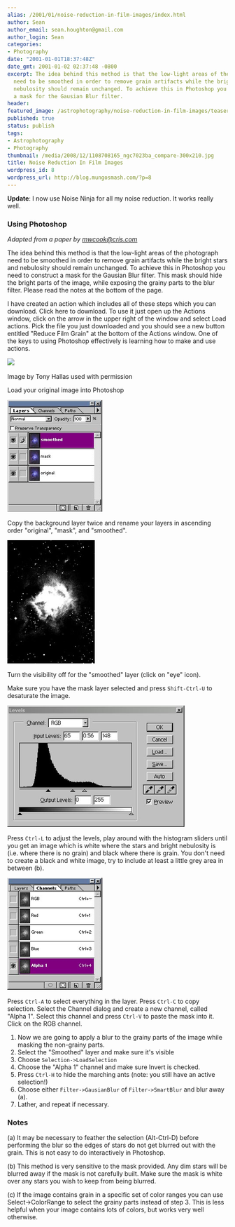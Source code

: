 ```yaml
---
alias: /2001/01/noise-reduction-in-film-images/index.html
author: Sean
author_email: sean.houghton@gmail.com
author_login: Sean
categories:
- Photography
date: "2001-01-01T18:37:48Z"
date_gmt: 2001-01-02 02:37:48 -0800
excerpt: The idea behind this method is that the low-light areas of the photograph
  need to be smoothed in order to remove grain artifacts while the bright stars and
  nebulosity should remain unchanged. To achieve this in Photoshop you need to construct
  a mask for the Gausian Blur filter.
header:
featured_image: /astrophotography/noise-reduction-in-film-images/teaser.jpg
published: true
status: publish
tags:
- Astrophotography
- Photography
thumbnail: /media/2008/12/1108708165_ngc7023ba_compare-300x210.jpg
title: Noise Reduction In Film Images
wordpress_id: 8
wordpress_url: http://blog.mungosmash.com/?p=8
---
```

**Update**: I now use Noise Ninja for all my noise reduction. It works really well.

### Using Photoshop

*Adapted from a paper by mwcook@cris.com*

The idea behind this method is that the low-light areas of the photograph need to be smoothed in order to remove grain artifacts while the bright stars and nebulosity should remain unchanged. To achieve this in Photoshop you need to construct a mask for the Gausian Blur filter. This mask should hide the bright parts of the image, while exposing the grainy parts to the blur filter. Please read the notes at the bottom of the page.

I have created an action which includes all of these steps which you can download. Click here to download. To use it just open up the Actions window, click on the arrow in the upper right of the window and select Load actions. Pick the file you just downloaded and you should see a new button entitled "Reduce Film Grain" at the bottom of the Actions window. One of the keys to using Photoshop effectively is learning how to make and use actions.

![](1108708165_ngc7023ba_compare-300x210.jpg)

Image by Tony Hallas used with permission

Load your original image into Photoshop

![](1108708240_layerspalette.jpg)

Copy the background layer twice and rename your layers in ascending order "original", "mask", and "smoothed".

![](1108708319_masklayer.jpg)

Turn the visibility off for the "smoothed" layer (click on "eye" icon).

Make sure you have the mask layer selected and press `Shift-Ctrl-U` to desaturate the image.

![](1108708411_levelsdialog.jpg)

Press `Ctrl-L` to adjust the levels, play around with the histogram sliders until you get an image which is white where the stars and bright nebulosity is (i.e. where there is no grain) and black where there is grain. You don't need to create a black and white image, try to include at least a little grey area in between (b).

![](1108708481_channeldialog.jpg)

Press `Ctrl-A` to select everything in the layer.
Press `Ctrl-C` to copy selection.
Select the Channel dialog and create a new channel, called "Alpha 1".
Select this channel and press `Ctrl-V` to paste the mask into it.
Click on the RGB channel.

1. Now we are going to apply a blur to the grainy parts of the image while masking the non-grainy parts.
1. Select the "Smoothed" layer and make sure it's visible
1. Choose `Selection->LoadSelection`
1. Choose the "Alpha 1" channel and make sure Invert is checked.
1. Press `Ctrl-H` to hide the marching ants (note: you still have an active selection!)
1. Choose either `Filter->GausianBlur` of `Filter->SmartBlur` and blur away (a).
1. Lather, and repeat if necessary.

### Notes

(a) It may be necessary to feather the selection (Alt-Ctrl-D) before performing the blur so the edges of stars do not get blurred out with the grain. This is not easy to do interactively in Photoshop.

(b) This method is very sensitive to the mask provided. Any dim stars will be blurred away if the mask is not carefully built. Make sure the mask is white over any stars you wish to keep from being blurred.

(c) If the image contains grain in a specific set of color ranges you can use Select->ColorRange to select the grainy parts instead of step 3. This is less helpful when your image contains lots of colors, but works very well otherwise.

